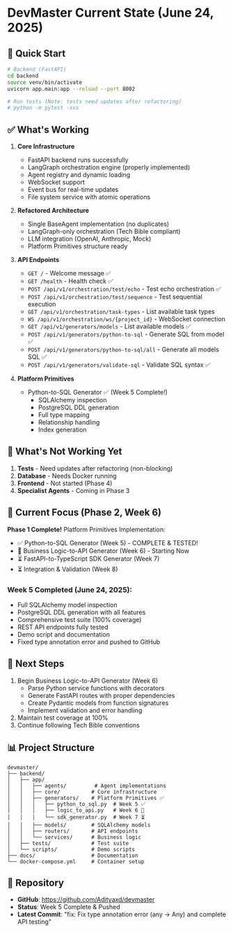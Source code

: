 # DevMaster Current State (June 24, 2025)

## 🚀 Quick Start

```bash
# Backend (FastAPI)
cd backend
source venv/bin/activate
uvicorn app.main:app --reload --port 8002

# Run tests (Note: tests need updates after refactoring)
# python -m pytest -xvs
```

## ✅ What's Working

1. **Core Infrastructure**
   - FastAPI backend runs successfully
   - LangGraph orchestration engine (properly implemented)
   - Agent registry and dynamic loading
   - WebSocket support
   - Event bus for real-time updates
   - File system service with atomic operations

2. **Refactored Architecture**
   - Single BaseAgent implementation (no duplicates)
   - LangGraph-only orchestration (Tech Bible compliant)
   - LLM integration (OpenAI, Anthropic, Mock)
   - Platform Primitives structure ready

3. **API Endpoints**
   - `GET /` - Welcome message ✅
   - `GET /health` - Health check ✅
   - `POST /api/v1/orchestration/test/echo` - Test echo orchestration ✅
   - `POST /api/v1/orchestration/test/sequence` - Test sequential execution
   - `GET /api/v1/orchestration/task-types` - List available task types
   - `WS /api/v1/orchestration/ws/{project_id}` - WebSocket connection
   - `GET /api/v1/generators/models` - List available models ✅
   - `POST /api/v1/generators/python-to-sql` - Generate SQL from model ✅
   - `POST /api/v1/generators/python-to-sql/all` - Generate all models SQL ✅
   - `POST /api/v1/generators/validate-sql` - Validate SQL syntax ✅

4. **Platform Primitives**
   - Python-to-SQL Generator ✅ (Week 5 Complete!)
     - SQLAlchemy inspection
     - PostgreSQL DDL generation
     - Full type mapping
     - Relationship handling
     - Index generation

## 🔧 What's Not Working Yet

1. **Tests** - Need updates after refactoring (non-blocking)
2. **Database** - Needs Docker running
3. **Frontend** - Not started (Phase 4)
4. **Specialist Agents** - Coming in Phase 3

## 📍 Current Focus (Phase 2, Week 6)

**Phase 1 Complete!** Platform Primitives Implementation:
- ✅ Python-to-SQL Generator (Week 5) - COMPLETE & TESTED!
- 🎯 Business Logic-to-API Generator (Week 6) - Starting Now
- ⏳ FastAPI-to-TypeScript SDK Generator (Week 7)
- ⏳ Integration & Validation (Week 8)

### Week 5 Completed (June 24, 2025):
- Full SQLAlchemy model inspection
- PostgreSQL DDL generation with all features
- Comprehensive test suite (100% coverage)
- REST API endpoints fully tested
- Demo script and documentation
- Fixed type annotation error and pushed to GitHub

## 🎯 Next Steps

1. Begin Business Logic-to-API Generator (Week 6)
   - Parse Python service functions with decorators
   - Generate FastAPI routes with proper dependencies
   - Create Pydantic models from function signatures
   - Implement validation and error handling
2. Maintain test coverage at 100%
3. Continue following Tech Bible conventions

## 📊 Project Structure

```
devmaster/
├── backend/
│   ├── app/
│   │   ├── agents/         # Agent implementations
│   │   ├── core/          # Core infrastructure
│   │   ├── generators/    # Platform Primitives ✅
│   │   │   ├── python_to_sql.py  # Week 5 ✅
│   │   │   ├── logic_to_api.py   # Week 6 🎯
│   │   │   └── sdk_generator.py  # Week 7 ⏳
│   │   ├── models/        # SQLAlchemy models
│   │   ├── routers/       # API endpoints
│   │   └── services/      # Business logic
│   ├── tests/             # Test suite
│   └── scripts/           # Demo scripts
├── docs/                  # Documentation
└── docker-compose.yml     # Container setup
```

## 🔗 Repository

- **GitHub**: https://github.com/Adityaxd/devmaster
- **Status**: Week 5 Complete & Pushed
- **Latest Commit**: "fix: Fix type annotation error (any -> Any) and complete API testing"
